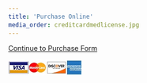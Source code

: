 ```yaml
---
title: 'Purchase Online'
media_order: creditcardmedlicense.jpg
---
```


<p><a class="btn btn-secondary" href="https://www.secure-access.net/~medlicense/maaform/ccmaaform.html" target="_blank" rel="noopener">Continue to Purchase Form</a></p>
<p><img src="../../../../user/pages/_partials/_purchase-online/creditcardmedlicense.jpg" alt="Accepted Credit Cards" width="150" height="33" /></p>